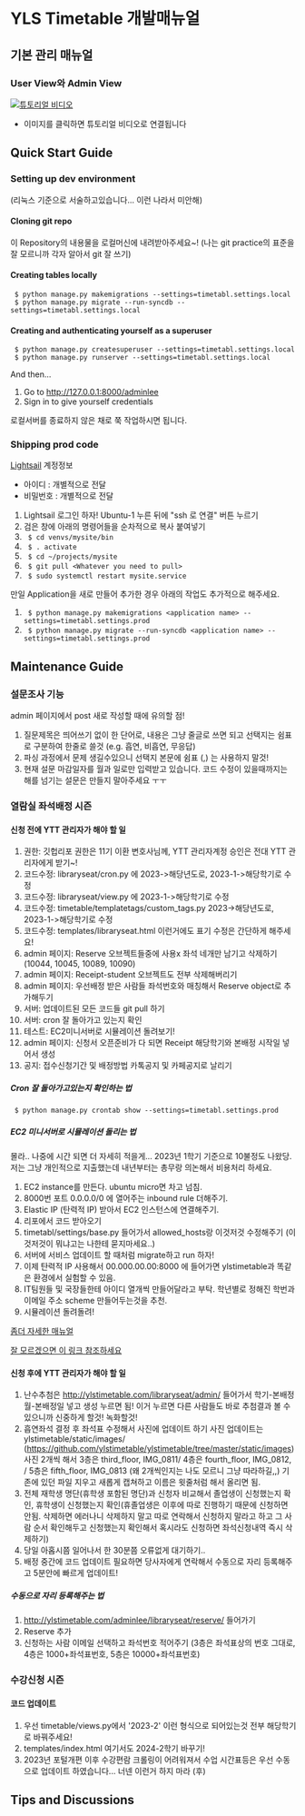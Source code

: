 # YLS Timetable 개발매뉴얼

## 기본 관리 매뉴얼 
### User View와 Admin View
[![튜토리얼 비디오](https://img.youtube.com/vi/AJySSrQF6jA/0.jpg)](https://youtu.be/AJySSrQF6jA)
* 이미지를 클릭하면 튜토리얼 비디오로 연결됩니다 

## Quick Start Guide

### Setting up dev environment

(리눅스 기준으로 서술하고있습니다... 이런 나라서 미안해)

#### Cloning git repo
이 Repository의 내용물을 로컬머신에 내려받아주세요~! (나는 git practice의 표준을 잘 모르니까 각자 알아서 git 잘 쓰기)

#### Creating tables locally
```
 $ python manage.py makemigrations --settings=timetabl.settings.local
 $ python manage.py migrate --run-syncdb --settings=timetabl.settings.local
```

#### Creating and authenticating yourself as a superuser
```
 $ python manage.py createsuperuser --settings=timetabl.settings.local
 $ python manage.py runserver --settings=timetabl.settings.local
```

And then...

1. Go to http://127.0.0.1:8000/adminlee 
1. Sign in to give yourself credentials

로컬서버를 종료하지 않은 채로 쭉 작업하시면 됩니다. 

### Shipping prod code

[Lightsail](https://lightsail.aws.amazon.com/) 계정정보
*  아이디 : 개별적으로 전달
* 비밀번호 : 개별적으로 전달

1. Lightsail 로그인 하자! Ubuntu-1 누른 뒤에 "ssh 로 연결" 버튼 누르기
1. 검은 창에 아래의 명령어들을 순차적으로 복사 붙여넣기
1. ``` $ cd venvs/mysite/bin```
1. ``` $ . activate```
1. ``` $ cd ~/projects/mysite```
1. ``` $ git pull <Whatever you need to pull>```
1. ``` $ sudo systemctl restart mysite.service```

만일 Application을 새로 만들어 추가한 경우 아래의 작업도 추가적으로 해주세요. 
1. ``` $ python manage.py makemigrations <application name> --settings=timetabl.settings.prod```
1. ``` $ python manage.py migrate --run-syncdb <application name> --settings=timetabl.settings.prod```

## Maintenance Guide  

### 설문조사 기능

admin 페이지에서 post 새로 작성할 때에 유의할 점! 
1. 질문제목은 띄어쓰기 없이 한 단어로, 내용은 그냥 줄글로 쓰면 되고 선택지는 쉼표로 구분하여 한줄로 쓸것 (e.g. 흡연, 비흡연, 무응답)
1. 파싱 과정에서 문제 생길수있으니 선택지 본문에 쉼표 (,) 는 사용하지 말것! 
1. 현재 설문 마감일자를 월과 일로만 입력받고 있습니다. 코드 수정이 있을때까지는 해를 넘기는 설문은 만들지 말아주세요 ㅜㅜ

### 열람실 좌석배정 시즌
#### 신청 전에 YTT 관리자가 해야 할 일 
1. 권한: 깃헙리포 권한은 11기 이환 변호사님께, YTT 관리자계정 승인은 전대 YTT 관리자에게 받기~!
1. 코드수정: libraryseat/cron.py 에 2023->해당년도로, 2023-1->해당학기로 수정
1. 코드수정: libraryseat/view.py 에 2023-1->해당학기로 수정
1. 코드수정: timetable/templatetags/custom_tags.py 2023->해당년도로, 2023-1->해당학기로 수정
1. 코드수정: templates/libraryseat.html 이런거에도 표기 수정은 간단하게 해주세요!
1. admin 페이지: Reserve 오브젝트들중에 사용x 좌석 네개만 남기고 삭제하기 (10044, 10045, 10089, 10090)
1. admin 페이지: Receipt-student 오브젝트도 전부 삭제해버리기
1. admin 페이지: 우선배정 받은 사람들 좌석번호와 매칭해서 Reserve object로 추가해두기
1. 서버: 업데이트된 모든 코드들 git pull 하기 
1. 서버: cron 잘 돌아가고 있는지 확인 
1. 테스트: EC2미니서버로 시뮬레이션 돌려보기!
1. admin 페이지: 신청서 오픈준비가 다 되면 Receipt 해당학기와 본배정 시작일 넣어서 생성
1. 공지: 접수신청기간 및 배정방법 카톡공지 및 카페공지로 날리기

##### Cron 잘 돌아가고있는지 확인하는 법 
```
 $ python manage.py crontab show --settings=timetabl.settings.prod
```

##### EC2 미니서버로 시뮬레이션 돌리는 법
몰라.. 나중에 시간 되면 더 자세히 적을게... 2023년 1학기 기준으로 10불정도 나왔당. 저는 그냥 개인적으로 지출했는데 내년부터는 총무랑 의논해서 비용처리 하세요.
1. EC2 instance를 만든다. ubuntu micro면 차고 넘침. 
1. 8000번 포트 0.0.0.0/0 에 열어주는 inbound rule 더해주기. 
1. Elastic IP (탄력적 IP) 받아서 EC2 인스턴스에 연결해주기. 
1. 리포에서 코드 받아오기
1. timetabl/settings/base.py 들어가서 allowed_hosts랑 이것저것 수정해주기 (이것저것이 뭐냐고는 나한테 묻지마세요..)
1. 서버에 서비스 업데이트 할 때처럼 migrate하고 run 하자!
1. 이제 탄력적 IP 사용해서 00.000.00.00:8000 에 들어가면 ylstimetable과 똑같은 환경에서 실험할 수 있음. 
1. IT팀원들 및 국장들한테 아이디 열개씩 만들어달라고 부탁. 학년별로 정해진 학번과 이메일 주소 scheme 만들어두는것을 추천. 
1. 시뮬레이션 돌려돌려! 

[좀더 자세한 매뉴얼](https://docs.google.com/document/d/1NyVns_pI_mAHi7PvhE0YL5rzzR9AMnsDbmn8mF4JKTw/edit?usp=sharing)

[잘 모르겠으면 이 링크 참조하세요](https://velog.io/@dojun527/AWS-EC2-Django-%ED%94%84%EB%A1%9C%EC%A0%9D%ED%8A%B8-%EB%B0%B0%ED%8F%AC%ED%95%98%EA%B8%B0)

#### 신청 후에 YTT 관리자가 해야 할 일 
1. 난수추첨은 http://ylstimetable.com/libraryseat/admin/ 들어가서 학기-본배정월-본배정일 넣고 생성 누르면 됨! 이거 누르면 다른 사람들도 바로 추첨결과 볼 수 있으니까 신중하게 할것! 녹화할것!
1. 흡연좌석 결정 후 좌석표 수정해서 사진에 업데이트 하기
   사진 업데이트는 ylstimetable/static/images/ (https://github.com/ylstimetable/ylstimetable/tree/master/static/images)
   사진 2개씩 해서 3층은 third_floor, IMG_0811/ 4층은 fourth_floor, IMG_0812, / 5층은 fifth_floor, IMG_0813 (왜 2개씩인지는 나도 모르니 그냥 따라하길,,)
   기존에 있던 파일 지우고 새롭게 캡쳐하고 이름은 윗줄처럼 해서 올리면 됨.
1. 전체 재학생 명단(휴학생 포함된 명단)과 신청자 비교해서 졸업생이 신청했는지 확인, 휴학생이 신청했는지 확인(휴졸업생은 이후에 따로 진행하기 때문에 신청하면 안됨. 삭제하면 에러나니 삭제하지 말고 따로 연락해서 신청하지 말라고 하고 그 사람 순서 확인해두고 신청했는지 확인해서 혹시라도 신청하면 좌석신청내역 즉시 삭제하기)
1. 당일 아홉시쯤 일어나서 한 30분쯤 오류없게 대기하기.. 
1. 배정 중간에 코드 업데이트 필요하면 당사자에게 연락해서 수동으로 자리 등록해주고 5분안에 빠르게 업데이트!

##### 수동으로 자리 등록해주는 법
1. http://ylstimetable.com/adminlee/libraryseat/reserve/ 들어가기
1. Reserve 추가
1. 신청하는 사람 이메일 선택하고 좌석번호 적어주기 (3층은 좌석표상의 번호 그대로, 4층은 1000+좌석표번호, 5층은 10000+좌석표번호)

### 수강신청 시즌

#### 코드 업데이트
1. 우선 timetable/views.py에서 '2023-2' 이런 형식으로 되어있는것 전부 해당학기로 바꿔주세요!
2. templates/index.html 여기서도 2024-2학기 바꾸기!
1. 2023년 포털개편 이후 수강편람 크롤링이 어려워져서 수업 시간표등은 우선 수동으로 업데이트 하였습니다... 너넨 이런거 하지 마라 (후)

## Tips and Discussions
